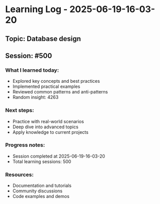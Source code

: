 # Learning Log - 2025-06-19-16-03-20

## Topic: Database design
## Session: #500

### What I learned today:
- Explored key concepts and best practices
- Implemented practical examples  
- Reviewed common patterns and anti-patterns
- Random insight: 4263

### Next steps:
- Practice with real-world scenarios
- Deep dive into advanced topics
- Apply knowledge to current projects

### Progress notes:
- Session completed at 2025-06-19-16-03-20
- Total learning sessions: 500

### Resources:
- Documentation and tutorials
- Community discussions
- Code examples and demos
